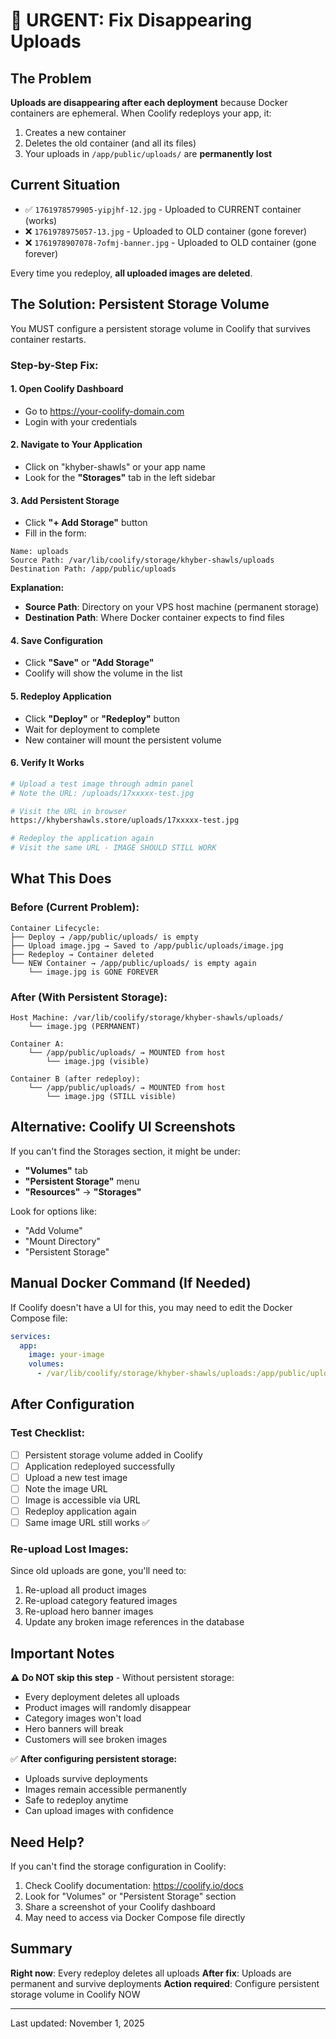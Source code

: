 # 🚨 URGENT: Fix Disappearing Uploads

## The Problem

**Uploads are disappearing after each deployment** because Docker containers are ephemeral. When Coolify redeploys your app, it:

1. Creates a new container
2. Deletes the old container (and all its files)
3. Your uploads in `/app/public/uploads/` are **permanently lost**

## Current Situation

- ✅ `1761978579905-yipjhf-12.jpg` - Uploaded to CURRENT container (works)
- ❌ `1761978975057-13.jpg` - Uploaded to OLD container (gone forever)
- ❌ `1761978907078-7ofmj-banner.jpg` - Uploaded to OLD container (gone forever)

Every time you redeploy, **all uploaded images are deleted**.

## The Solution: Persistent Storage Volume

You MUST configure a persistent storage volume in Coolify that survives container restarts.

### Step-by-Step Fix:

#### 1. **Open Coolify Dashboard**
   - Go to https://your-coolify-domain.com
   - Login with your credentials

#### 2. **Navigate to Your Application**
   - Click on "khyber-shawls" or your app name
   - Look for the **"Storages"** tab in the left sidebar

#### 3. **Add Persistent Storage**
   - Click **"+ Add Storage"** button
   - Fill in the form:

   ```
   Name: uploads
   Source Path: /var/lib/coolify/storage/khyber-shawls/uploads
   Destination Path: /app/public/uploads
   ```

   **Explanation:**
   - **Source Path**: Directory on your VPS host machine (permanent storage)
   - **Destination Path**: Where Docker container expects to find files

#### 4. **Save Configuration**
   - Click **"Save"** or **"Add Storage"**
   - Coolify will show the volume in the list

#### 5. **Redeploy Application**
   - Click **"Deploy"** or **"Redeploy"** button
   - Wait for deployment to complete
   - New container will mount the persistent volume

#### 6. **Verify It Works**
   ```bash
   # Upload a test image through admin panel
   # Note the URL: /uploads/17xxxxx-test.jpg
   
   # Visit the URL in browser
   https://khybershawls.store/uploads/17xxxxx-test.jpg
   
   # Redeploy the application again
   # Visit the same URL - IMAGE SHOULD STILL WORK
   ```

## What This Does

### Before (Current Problem):
```
Container Lifecycle:
├── Deploy → /app/public/uploads/ is empty
├── Upload image.jpg → Saved to /app/public/uploads/image.jpg
├── Redeploy → Container deleted
└── NEW Container → /app/public/uploads/ is empty again
    └── image.jpg is GONE FOREVER
```

### After (With Persistent Storage):
```
Host Machine: /var/lib/coolify/storage/khyber-shawls/uploads/
    └── image.jpg (PERMANENT)
    
Container A:
    └── /app/public/uploads/ → MOUNTED from host
        └── image.jpg (visible)

Container B (after redeploy):
    └── /app/public/uploads/ → MOUNTED from host
        └── image.jpg (STILL visible)
```

## Alternative: Coolify UI Screenshots

If you can't find the Storages section, it might be under:
- **"Volumes"** tab
- **"Persistent Storage"** menu
- **"Resources"** → **"Storages"**

Look for options like:
- "Add Volume"
- "Mount Directory"
- "Persistent Storage"

## Manual Docker Command (If Needed)

If Coolify doesn't have a UI for this, you may need to edit the Docker Compose file:

```yaml
services:
  app:
    image: your-image
    volumes:
      - /var/lib/coolify/storage/khyber-shawls/uploads:/app/public/uploads
```

## After Configuration

### Test Checklist:
- [ ] Persistent storage volume added in Coolify
- [ ] Application redeployed successfully
- [ ] Upload a new test image
- [ ] Note the image URL
- [ ] Image is accessible via URL
- [ ] Redeploy application again
- [ ] Same image URL still works ✅

### Re-upload Lost Images:
Since old uploads are gone, you'll need to:
1. Re-upload all product images
2. Re-upload category featured images
3. Re-upload hero banner images
4. Update any broken image references in the database

## Important Notes

⚠️ **Do NOT skip this step** - Without persistent storage:
- Every deployment deletes all uploads
- Product images will randomly disappear
- Category images won't load
- Hero banners will break
- Customers will see broken images

✅ **After configuring persistent storage:**
- Uploads survive deployments
- Images remain accessible permanently
- Safe to redeploy anytime
- Can upload images with confidence

## Need Help?

If you can't find the storage configuration in Coolify:
1. Check Coolify documentation: https://coolify.io/docs
2. Look for "Volumes" or "Persistent Storage" section
3. Share a screenshot of your Coolify dashboard
4. May need to access via Docker Compose file directly

## Summary

**Right now**: Every redeploy deletes all uploads
**After fix**: Uploads are permanent and survive deployments
**Action required**: Configure persistent storage volume in Coolify NOW

---

Last updated: November 1, 2025
